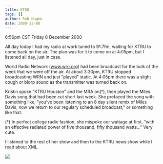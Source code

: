 ```yaml
---
title: KTRU
tags: []
author: Rob Nugen
date: 2000-12-08
---
```


<title>KTRU is back on the air!!</title>
<p class=date>6:56pm CST Friday 8 December 2000</p>

<p>All day today I had my radio at work tuned to 91.7fm, waiting for
KTRU to come back on the air.  The plan was for it to come on at
4:05pm, but I listened all day, just in case.</p>

<p>World Radio Network (<a href="https://www.wrn.org">www.wrn.org</a>)
had been broadcast for the bulk of the week that we were off the air.
At about 3:30pm, KTRU stopped broadcasting WRN and just "played"
static.  At 4:05pm there was a slight cough or blorp sound as the
transmitter was turned back on.

<p>Kristin spoke "KTRU Houston" and the MRA on(*), then played the Miles
Davis song that had been cut short last week.  She prefaced the song
with something like, "you've been listening to an 8 day silent remix
of Miles Davis, now we return to our regulary scheduled broadcast," or
something like that.</p>

<p>(*) In perfect college radio fashion, she mispoke our wattage at
first, "with an effective radiated power of five thousand, fifty
thousand watts..."  Very cute.</p>

<p>I listened to the rest of her show and then to the KTRU news show
while I read about XML.</p>

<p><img src='/images/rob/wL-ROB.gif'/></p>


